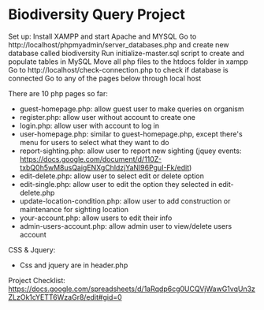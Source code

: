# Biodiversity Query Project
Set up:
Install XAMPP and start Apache and MYSQL
Go to http://localhost/phpmyadmin/server_databases.php and create new database called biodiversity 
Run initialize-master.sql script to create and populate tables in MySQL
Move all php files to the htdocs folder in xampp
Go to http://localhost/check-connection.php to check if database is connected
Go to any of the pages below through local host

There are 10 php pages so far:
- guest-homepage.php: allow guest user to make queries on organism
- register.php: allow user without account to create one
- login.php: allow user with account to log in
- user-homepage.php: similar to guest-homepage.php, except there's menu for users to select what they want to do
- report-sighting.php: allow user to report new sighting
(jquey events: https://docs.google.com/document/d/110Z-txbQ0h5wM8usQaigENXgChldzjYaNl96PguI-Fk/edit)
- edit-delete.php: allow user to select edit or delete option
- edit-single.php: allow user to edit the option they selected in edit-delete.php
- update-location-condition.php: allow user to add construction or maintenance for sighting location
- your-account.php: allow users to edit their info
- admin-users-account.php: allow admin user to view/delete users account

CSS & Jquery:
- Css and jquery are in header.php 

Project Checklist: 
https://docs.google.com/spreadsheets/d/1aRqdp6cg0UCQVjWawG1vqUn3zZLzOk1cYETT6WzaGr8/edit#gid=0
